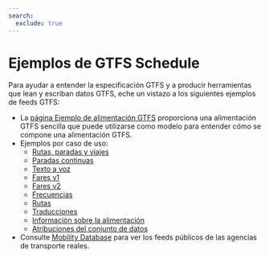 ```yaml
---
search:
  exclude: true
---
```


# Ejemplos de GTFS Schedule

Para ayudar a entender la especificación GTFS y a producir herramientas que lean y escriban datos GTFS, eche un vistazo a los siguientes ejemplos de feeds GTFS:

- La [página Ejemplo de alimentación GTFS](/es/schedule/example-feed) proporciona una alimentación GTFS sencilla que puede utilizarse como modelo para entender cómo se compone una alimentación GTFS.
- Ejemplos por caso de uso:
    - [Rutas, paradas y viajes](routes-stops-trips)
    - [Paradas continuas](continuous-stops)
    - [Texto a voz](text-to-speech)
    - [Fares v1](fares-v1)
    - [Fares v2](fares-v2)
    - [Frecuencias](frequencies)
    - [Rutas](pathways)
    - [Traducciones](translations)
    - [Información sobre la alimentación](feed-info)
    - [Atribuciones del conjunto de datos](attributions)
- Consulte [Mobility Database](https://database.mobilitydata.org/) para ver los feeds públicos de las agencias de transporte reales.
